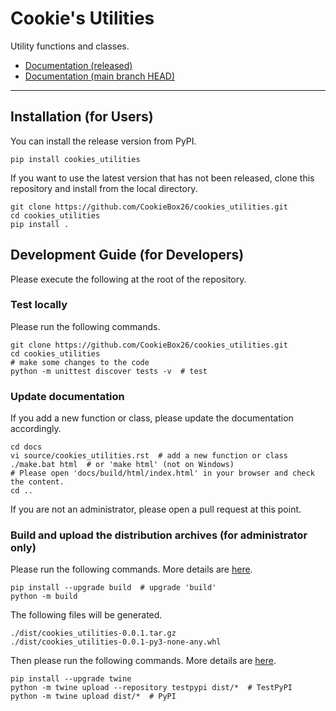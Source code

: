 # Cookie's Utilities

Utility functions and classes.

<!-- - [TestPyPI](https://test.pypi.org/project/cookies-utilities/) -->
<!-- - [PyPI](https://pypi.org/project/cookies-utilities/) -->
- [Documentation (released)](https://cookies-utilities.readthedocs.io/en/stable/)
- [Documentation (main branch HEAD)](https://cookies-utilities.readthedocs.io/en/latest/)

---

## Installation (for Users)

You can install the release version from PyPI.

```
pip install cookies_utilities
```

If you want to use the latest version that has not been released, clone this repository and install from the local directory.

```
git clone https://github.com/CookieBox26/cookies_utilities.git
cd cookies_utilities
pip install .
```

## Development Guide (for Developers)

Please execute the following at the root of the repository.

### Test locally

Please run the following commands.

```
git clone https://github.com/CookieBox26/cookies_utilities.git
cd cookies_utilities
# make some changes to the code
python -m unittest discover tests -v  # test
```

### Update documentation

If you add a new function or class, please update the documentation accordingly.

```
cd docs
vi source/cookies_utilities.rst  # add a new function or class
./make.bat html  # or 'make html' (not on Windows)
# Please open 'docs/build/html/index.html' in your browser and check the content.
cd ..
```

If you are not an administrator, please open a pull request at this point.

### Build and upload the distribution archives (for administrator only)

Please run the following commands. More details are [here](https://packaging.python.org/en/latest/tutorials/packaging-projects/#generating-distribution-archives).

```
pip install --upgrade build  # upgrade 'build'
python -m build
```

The following files will be generated.

```
./dist/cookies_utilities-0.0.1.tar.gz
./dist/cookies_utilities-0.0.1-py3-none-any.whl
```

Then please run the following commands. More details are [here](https://packaging.python.org/en/latest/tutorials/packaging-projects/#uploading-the-distribution-archives).

```
pip install --upgrade twine
python -m twine upload --repository testpypi dist/*  # TestPyPI
python -m twine upload dist/*  # PyPI
```

